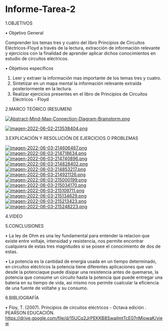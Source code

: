 # Informe-Tarea-2

1.OBJETIVOS

• Objetivo General

Comprender los temas tres y cuatro del libro Principios de Circuitos Eléctricos-Floyd a través de la lectura, extracción de información relevante y ejercicios con la finalidad de aprender aplicar dichos conocimientos en estudio de circuitos eléctricos.

• Objetivos específicos

1. Leer y extraer la información mas importante de los temas tres y cuatro.
2. Sintetizar en un mapa mental la información relevante extraída posteriormente en la lectura.
3. Realizar ejercicios presentes en el libro de Principios de Circuitos Eléctricos - Floyd

2.MARCO TEÓRICO (RESUMEN)

[![Abstract-Mind-Map-Connection-Diagram-Brainstorm.png](https://i.postimg.cc/9fPhjDb3/Abstract-Mind-Map-Connection-Diagram-Brainstorm.png)](https://postimg.cc/sB28YDbK)

[![imagen-2022-06-02-213538404.png](https://i.postimg.cc/kXtMpX0C/imagen-2022-06-02-213538404.png)](https://postimg.cc/gnmPwdct)

3.EXPLICACIÓN Y RESOLUCIÓN DE EJERCICIOS O PROBLEMAS

[![imagen-2022-06-03-214606467.png](https://i.postimg.cc/x1MWBdYr/imagen-2022-06-03-214606467.png)](https://postimg.cc/75Ps2wfX)
[![imagen-2022-06-03-214718634.png](https://i.postimg.cc/7Z8R1yzK/imagen-2022-06-03-214718634.png)](https://postimg.cc/3d197VnG)
[![imagen-2022-06-03-214740896.png](https://i.postimg.cc/wBFbdyGr/imagen-2022-06-03-214740896.png)](https://postimg.cc/JyDQNnm3)
[![imagen-2022-06-03-214828402.png](https://i.postimg.cc/6qZkw6RG/imagen-2022-06-03-214828402.png)](https://postimg.cc/Fk9WV4T9)
[![imagen-2022-06-03-214853217.png](https://i.postimg.cc/htsHK5JM/imagen-2022-06-03-214853217.png)](https://postimg.cc/G4BMQzxs)
[![imagen-2022-06-03-214921126.png](https://i.postimg.cc/VvXVpGQq/imagen-2022-06-03-214921126.png)](https://postimg.cc/QKxmWqMC)
[![imagen-2022-06-03-215000199.png](https://i.postimg.cc/MG43T2z0/imagen-2022-06-03-215000199.png)](https://postimg.cc/qtsxbFhg)
[![imagen-2022-06-03-215034170.png](https://i.postimg.cc/X73HXg6P/imagen-2022-06-03-215034170.png)](https://postimg.cc/yWQXbcdh)
[![imagen-2022-06-03-215109711.png](https://i.postimg.cc/mrcVKX7P/imagen-2022-06-03-215109711.png)](https://postimg.cc/7Ckg2Ns4)
[![imagen-2022-06-03-215134629.png](https://i.postimg.cc/G3Pz0sTx/imagen-2022-06-03-215134629.png)](https://postimg.cc/NLMRmF4K)
[![imagen-2022-06-03-215213423.png](https://i.postimg.cc/fy5xVmx4/imagen-2022-06-03-215213423.png)](https://postimg.cc/ZvB9g97j)
[![imagen-2022-06-03-215248223.png](https://i.postimg.cc/50gHg1jL/imagen-2022-06-03-215248223.png)](https://postimg.cc/ZB9KYG85)

4.VIDEO

5.CONCLUSIONES 

• La ley de Ohm es una ley fundamental para entender la relacion que existe entre voltaje, intensidad y resistencia, nos permite encontrar cualquiera de estas tres magnitudes si se posee el conocimiento de dos de estas.

• La potencia es la cantidad de energia usada en un tiempo determinado, en circuitos eléctricos la potencia tiene diferentes aplicaciones que van desde la potenciaque puede disipar una resistencia antes de quemarse, la potencia que consume un circuito hasta la potencia que puede entregar una bateria en su tiempo de vida, asi mismo nos permite cualcular la eficiencia de una fuente de voltahe y su consumo. 

6.BIBLIOGRAFÍA

• Floy, T. (2007). Principios de circuitos eléctricos - Octava edición . PEARSON EDUCACIÓN. https://drive.google.com/file/d/15UCq2JrPEKKB8SwajlmtTcE07nMiowaK/view
